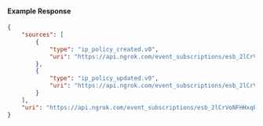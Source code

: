 <!-- Code generated for API Clients. DO NOT EDIT. -->

#### Example Response

```json
{
	"sources": [
		{
			"type": "ip_policy_created.v0",
			"uri": "https://api.ngrok.com/event_subscriptions/esb_2lCrVoNFHHxqbRXNbh2GBKneVMW/sources/ip_policy_created.v0"
		},
		{
			"type": "ip_policy_updated.v0",
			"uri": "https://api.ngrok.com/event_subscriptions/esb_2lCrVoNFHHxqbRXNbh2GBKneVMW/sources/ip_policy_updated.v0"
		}
	],
	"uri": "https://api.ngrok.com/event_subscriptions/esb_2lCrVoNFHHxqbRXNbh2GBKneVMW/sources"
}
```
